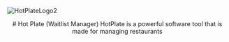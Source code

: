 ![HotPlateLogo2](https://user-images.githubusercontent.com/109395254/183798665-488298c2-c94f-4437-a1bb-42fd3ffcb426.png)

<p align="center">
  # Hot Plate (Waitlist Manager)
  HotPlate is a powerful software tool that is made for managing restaurants
</p>

